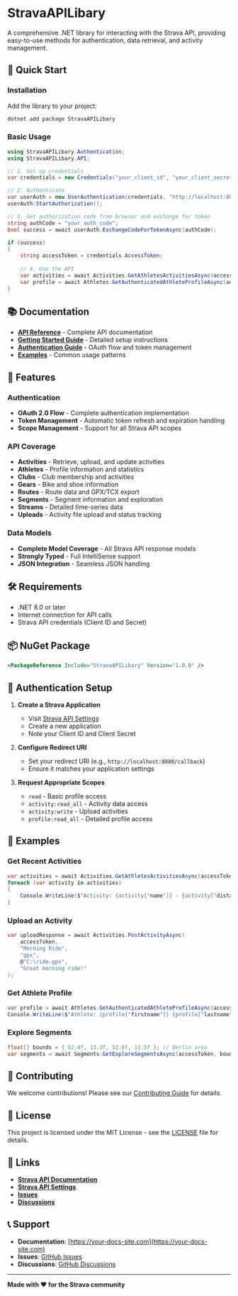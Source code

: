 # StravaAPILibary

A comprehensive .NET library for interacting with the Strava API, providing easy-to-use methods for authentication, data retrieval, and activity management.

## 🚀 Quick Start

### Installation

Add the library to your project:

```bash
dotnet add package StravaAPILibary
```

### Basic Usage

```csharp
using StravaAPILibary.Authentication;
using StravaAPILibary.API;

// 1. Set up credentials
var credentials = new Credentials("your_client_id", "your_client_secret", "read,activity:read_all");

// 2. Authenticate
var userAuth = new UserAuthentication(credentials, "http://localhost:8080/callback", "read,activity:read_all");
userAuth.StartAuthorization();

// 3. Get authorization code from browser and exchange for token
string authCode = "your_auth_code";
bool success = await userAuth.ExchangeCodeForTokenAsync(authCode);

if (success)
{
    string accessToken = credentials.AccessToken;
    
    // 4. Use the API
    var activities = await Activities.GetAthletesActivitiesAsync(accessToken, page: 1, perPage: 10);
    var profile = await Athletes.GetAuthenticatedAthleteProfileAsync(accessToken);
}
```

## 📚 Documentation

- **[API Reference](https://deltatoolbox.github.io/StravaAPILibary/api/)** - Complete API documentation
- **[Getting Started Guide](https://deltatoolbox.github.io/StravaAPILibary/articles/getting-started/)** - Detailed setup instructions
- **[Authentication Guide](https://deltatoolbox.github.io/StravaAPILibary/articles/authentication/)** - OAuth flow and token management
- **[Examples](https://deltatoolbox.github.io/StravaAPILibary/articles/examples/)** - Common usage patterns

## 🔧 Features

### Authentication
- **OAuth 2.0 Flow** - Complete authentication implementation
- **Token Management** - Automatic token refresh and expiration handling
- **Scope Management** - Support for all Strava API scopes

### API Coverage
- **Activities** - Retrieve, upload, and update activities
- **Athletes** - Profile information and statistics
- **Clubs** - Club membership and activities
- **Gears** - Bike and shoe information
- **Routes** - Route data and GPX/TCX export
- **Segments** - Segment information and exploration
- **Streams** - Detailed time-series data
- **Uploads** - Activity file upload and status tracking

### Data Models
- **Complete Model Coverage** - All Strava API response models
- **Strongly Typed** - Full IntelliSense support
- **JSON Integration** - Seamless JSON handling

## 🛠️ Requirements

- .NET 8.0 or later
- Internet connection for API calls
- Strava API credentials (Client ID and Secret)

## 📦 NuGet Package

```xml
<PackageReference Include="StravaAPILibary" Version="1.0.0" />
```

## 🔐 Authentication Setup

1. **Create a Strava Application**
   - Visit [Strava API Settings](https://www.strava.com/settings/api)
   - Create a new application
   - Note your Client ID and Client Secret

2. **Configure Redirect URI**
   - Set your redirect URI (e.g., `http://localhost:8080/callback`)
   - Ensure it matches your application settings

3. **Request Appropriate Scopes**
   - `read` - Basic profile access
   - `activity:read_all` - Activity data access
   - `activity:write` - Upload activities
   - `profile:read_all` - Detailed profile access

## 📖 Examples

### Get Recent Activities

```csharp
var activities = await Activities.GetAthletesActivitiesAsync(accessToken, page: 1, perPage: 10);
foreach (var activity in activities)
{
    Console.WriteLine($"Activity: {activity["name"]} - {activity["distance"]}m");
}
```

### Upload an Activity

```csharp
var uploadResponse = await Activities.PostActivityAsync(
    accessToken, 
    "Morning Ride", 
    "gpx", 
    @"C:\ride.gpx",
    "Great morning ride!"
);
```

### Get Athlete Profile

```csharp
var profile = await Athletes.GetAuthenticatedAthleteProfileAsync(accessToken);
Console.WriteLine($"Athlete: {profile["firstname"]} {profile["lastname"]}");
```

### Explore Segments

```csharp
float[] bounds = { 52.4f, 13.3f, 52.6f, 13.5f }; // Berlin area
var segments = await Segments.GetExploreSegmentsAsync(accessToken, bounds, "running");
```

## 🤝 Contributing

We welcome contributions! Please see our [Contributing Guide](CONTRIBUTING.md) for details.

## 📄 License

This project is licensed under the MIT License - see the [LICENSE](LICENSE) file for details.

## 🔗 Links

- **[Strava API Documentation](https://developers.strava.com/docs/reference/)**
- **[Strava API Settings](https://www.strava.com/settings/api)**
- **[Issues](https://github.com/your-repo/issues)**
- **[Discussions](https://github.com/your-repo/discussions)**

## 📞 Support

- **Documentation**: [https://your-docs-site.com](https://your-docs-site.com)
- **Issues**: [GitHub Issues](https://github.com/your-repo/issues)
- **Discussions**: [GitHub Discussions](https://github.com/your-repo/discussions)

---

**Made with ❤️ for the Strava community** 

